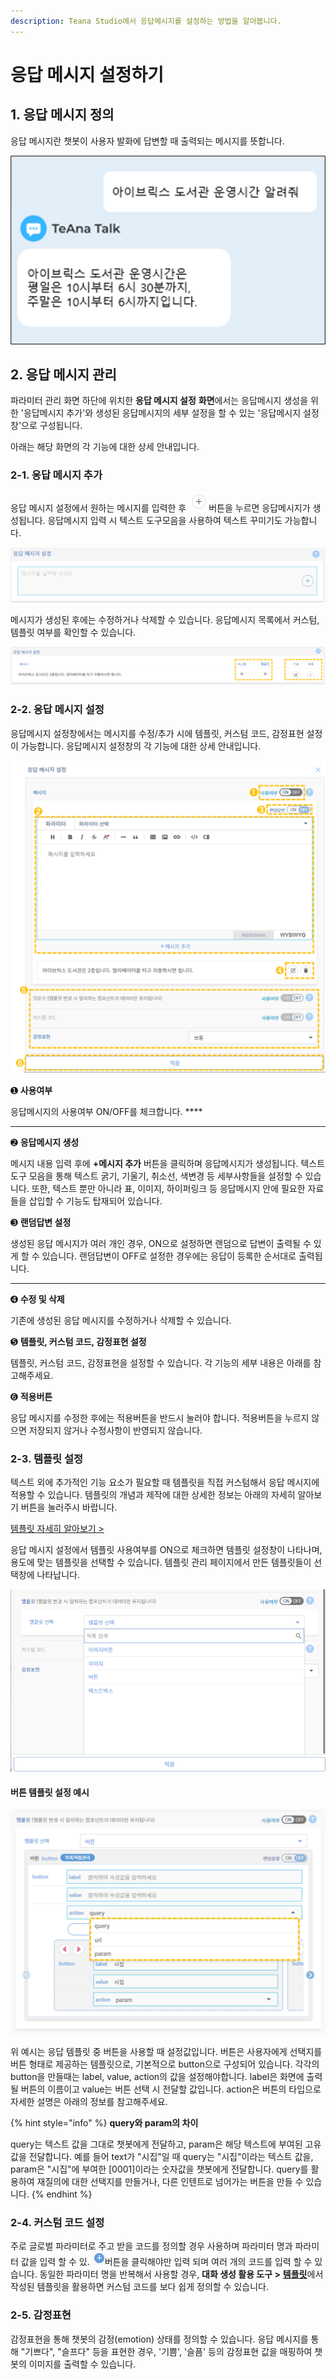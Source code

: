 ```yaml
---
description: Teana Studio에서 응답메시지를 설정하는 방법을 알아봅니다.
---
```


# 응답 메시지 설정하기

## 1. 응답 메시지 정의

응답 메시지란 챗봇이 사용자 발화에 답변할 때 출력되는 메시지를 뜻합니다.

![응답메시지 출력화면 ](<../../../.gitbook/assets/image (228).png>)

## 2. 응답 메시지 관리

파라미터 관리 화면 하단에 위치한 **응답 메시지 설정** **화면**에서는 응답메시지 생성을 위한 '응답메시지 추가'와 생성된 응답메시지의 세부 설정을 할 수 있는 '응답메시지 설정창'으로 구성됩니다.

아래는 해당 화면의 각 기능에 대한 상세 안내입니다. &#x20;

### 2-1. 응답 메시지 추가

응답 메시지 설정에서 원하는 메시지를 입력한 후 <img src="../../../.gitbook/assets/image (348).png" alt="" data-size="line">버튼을 누르면 응답메시지가 생성됩니다. 응답메시지 입력 시 텍스트 도구모음을 사용하여 텍스트 꾸미기도 가능합니다.&#x20;

![응답 메시지 설정 화면    ](<../../../.gitbook/assets/image (395).png>)

메시지가 생성된 후에는 수정하거나 삭제할 수 있습니다. 응답메시지 목록에서 커스텀, 템플릿 여부를 확인할 수 있습니다.&#x20;

![응답 메시지 생성 화면](<../../../.gitbook/assets/1.응답메시지 생성.png>)



### 2-2. 응답 메시지 설정

응답메시지 설정창에서는 메시지를 수정/추가 시에 템플릿, 커스텀 코드, 감정표현 설정이 가능합니다.    응답메시지 설정창의 각 기능에 대한 상세 안내입니다.

![응답 메시지 설정 화면](<../../../.gitbook/assets/2.응답메시지 설정.png>)

➊ **사용여부**

응답메시지의 사용여부 ON/OFF를 체크합니다.   ****  &#x20;

****

➋ **응답메시지 생성**&#x20;

메시지 내용 입력 후에 **+메시지 추가** 버튼을 클릭하며 응답메시지가 생성됩니다. 텍스트 도구 모음을 통해 텍스트 굵기, 기울기, 취소선, 색변경 등 세부사항들을 설정할 수 있습니다. 또한, 텍스트 뿐만 아니라 표, 이미지, 하이퍼링크 등 응답메시지 안에 필요한 자료들을 삽입할 수 기능도 탑재되어 있습니다.  &#x20;



➌ **랜덤답변 설정**

생성된 응답 메시지가 여러 개인 경우, ON으로 설정하면 랜덤으로 답변이 출력될 수 있게 할 수 있습니다. 랜덤답변이 OFF로 설정한 경우에는 응답이 등록한 순서대로 출력됩니다.                          &#x20;

****

➍ **수정 및 삭제**

기존에 생성된 응답 메시지를 수정하거나 삭제할 수 있습니다.

&#x20;   &#x20;

➎ **템플릿, 커스텀 코드, 감정표현 설정**

템플릿, 커스텀 코드, 감정표현을 설정할 수 있습니다. 각 기능의 세부 내용은 아래를 참고해주세요.            &#x20;



➏ **적용버튼**&#x20;

응답 메시지를 수정한 후에는 적용버튼을 반드시 눌러야 합니다. 적용버튼을 누르지 않으면 저장되지 않거나 수정사항이 반영되지 않습니다.



### 2-3. 템플릿 설정

텍스트 외에 추가적인 기능 요소가 필요할 때 템플릿을 직접 커스텀해서 응답 메시지에 적용할 수 있습니다. 템플릿의 개념과 제작에 대한 상세한 정보는 아래의 자세히 알아보기 버튼을 눌러주시 바랍니다.

[템플릿 자세히 알아보기 >  ](../../undefined-2/undefined-1.md)      &#x20;

응답 메시지 설정에서 템플릿 사용여부를 ON으로 체크하면 템플릿 설정창이 나타나며, 용도에 맞는 템플릿을 선택할 수 있습니다. 템플릿 관리 페이지에서 만든 템플릿들이 선택창에 나타납니다.

![템플릿 선택창 ](<../../../.gitbook/assets/image (169).png>)

#### 버튼 템플릿 설정 예시

![버튼 템플릿 예시   ](<../../../.gitbook/assets/3. 템플릿 예시.png>)

위 예시는 응답 템플릿 중 버튼을 사용할 때 설정값입니다. 버튼은 사용자에게 선택지를 버튼 형태로 제공하는 템플릿으로, 기본적으로 button으로 구성되어 있습니다. 각각의 button을 만들때는 label, value, action의 값을 설정해야합니다. label은 화면에 출력될 버튼의 이름이고 value는 버튼 선택 시 전달할 값입니다. action은 버튼의 타입으로 자세한 설명은 아래의 정보를 참고해주세요.                                       &#x20;

{% hint style="info" %}
**query와 param의 차이**

query는 텍스트 값을 그대로 챗봇에게 전달하고, param은 해당 텍스트에 부여된 고유값을 전달합니다. 예를 들어 text가 "시집"일 때 query는 "시집"이라는 텍스트 값을, param은 "시집"에 부여한 \[0001]이라는 숫자값을 챗봇에게 전달합니다. query를 활용하여 재질의에 대한 선택지를 만들거나, 다른 인텐트로 넘어가는 버튼을 만들 수 있습니다.                                    &#x20;
{% endhint %}



### 2-4. 커스텀 코드 설정

주로 글로벌 파라미터로 주고 받을 코드를 정의할 경우 사용하며 파라미터 명과 파라미터 값을 입력 할 수 있. ![](<../../../.gitbook/assets/image (409).png>)버튼을 클릭해야만 입력 되며 여러 개의 코드를 입력 할 수 있습니다. 동일한 파라미터 명을 반복해서 사용할 경우, **대화 생성 활용 도구 >** [**템플릿**](../../undefined-2/undefined-1.md#3-2.)에서 작성된 템플릿을 활용하면 커스텀 코드를 보다 쉽게 정의할 수 있습니다.



### 2-5. 감정표현

감정표현을 통해 챗봇의 감정(emotion) 상태를 정의할 수 있습니다. 응답 메시지를 통해 "기쁘다", "슬프다" 등을 표현한 경우, '기쁨', '슬픔' 등의 감정표현 값을 매핑하여 챗봇의 이미지를 출력할 수 있습니다.                 &#x20;

&#x20; &#x20;
